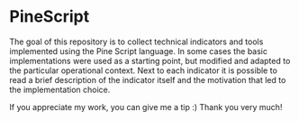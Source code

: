 # PineScript

The goal of this repository is to collect technical indicators and tools implemented using the Pine Script language.
In some cases the basic implementations were used as a starting point, but modified and adapted to the particular operational context.
Next to each indicator it is possible to read a brief description of the indicator itself and the motivation that led to the implementation choice.

If you appreciate my work, you can give me a tip :)
Thank you very much!
